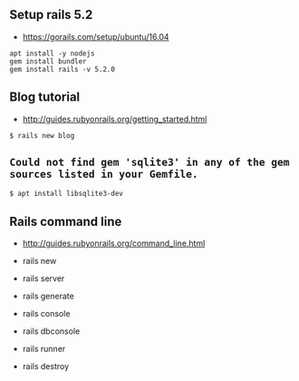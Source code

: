 
## Setup rails 5.2

* https://gorails.com/setup/ubuntu/16.04

```
apt install -y nodejs
gem install bundler
gem install rails -v 5.2.0
```

## Blog tutorial

* http://guides.rubyonrails.org/getting_started.html

```
$ rails new blog
```

## `Could not find gem 'sqlite3' in any of the gem sources listed in your Gemfile.`

```
$ apt install libsqlite3-dev
```

## Rails command line

* http://guides.rubyonrails.org/command_line.html


* rails new
* rails server
* rails generate
* rails console
* rails dbconsole
* rails runner
* rails destroy

